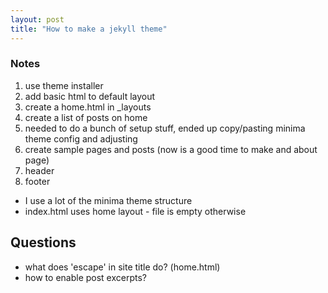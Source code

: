```yaml
---
layout: post
title: "How to make a jekyll theme"
---
```


### Notes
1. use theme installer
2. add basic html to default layout
3. create a home.html in _layouts
4. create a list of posts on home
5. needed to do a bunch of setup stuff, ended up copy/pasting minima theme config and adjusting
6. create sample pages and posts (now is a good time to make and about page)
7. header
8. footer


* I use a lot of the minima theme structure
* index.html uses home layout - file is empty otherwise


## Questions
* what does 'escape' in site title do? (home.html)
* how to enable post excerpts?